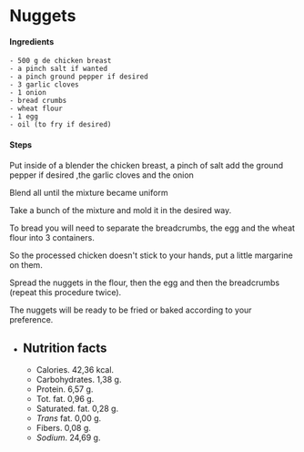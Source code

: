 # Nuggets #

#### Ingredients ####

    - 500 g de chicken breast
    - a pinch salt if wanted
    - a pinch ground pepper if desired
    - 3 garlic cloves
    - 1 onion
    - bread crumbs 
    - wheat flour 
    - 1 egg
    - oil (to fry if desired)

#### Steps ####

Put inside of a blender the chicken breast, a pinch of salt add the ground pepper if desired ,the garlic cloves  and the onion

Blend all until the mixture became uniform

Take a bunch of the mixture and mold it in the desired way.

To bread you will need to separate the breadcrumbs, the egg and the wheat flour into 3 containers.

So the processed chicken doesn't stick to your hands, put a little margarine on them.

Spread the nuggets in the flour, then the egg and then the breadcrumbs (repeat this procedure twice).

The nuggets will be ready to be fried or baked according to your preference.



- ## **Nutrition facts** ## 
    - Calories. 42,36 kcal.
    - Carbohydrates. 1,38 g.
    - Protein. 6,57 g.
    - Tot. fat. 0,96 g.
    - Saturated. fat. 0,28 g.
    - *Trans* fat. 0,00 g.
    - Fibers. 0,08 g.
    - *Sodium*. 24,69 g.
